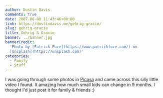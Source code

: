 ```yaml
---
author: Dustin Davis
comments: true
date: 2007-06-08 11:43:46+00:00
link: https://dustindavis.me/gehrig-gracie/
slug: gehrig-gracie
title: Gehrig & Gracie
banner: ../banner.jpg
bannerCredit:
  'Photo by [Patrick Fore](https://www.patrickfore.com/) on
  [Unsplash](https://unsplash.com)'
categories:
  - Family
  - Stuff
---
```


I was going through some photos in [Picasa](http://picasa.google.com) and came
across this silly little video I found. It amazing how much small kids can
change in 9 months. I thought I'd just post it for family & friends :)
